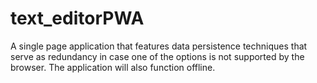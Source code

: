 # text_editorPWA
A single page application that features data persistence techniques that serve as redundancy in case one of the options is not supported by the browser. The application will also function offline.
